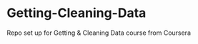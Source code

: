 Getting-Cleaning-Data
=====================

Repo set up for Getting &amp; Cleaning Data course from Coursera
